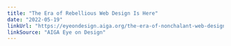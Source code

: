 ```yaml
---
title: "The Era of Rebellious Web Design Is Here"
date: "2022-05-19"
linkUrl: "https://eyeondesign.aiga.org/the-era-of-nonchalant-web-design-is-here/?ref=rogerwong.me"
linkSource: "AIGA Eye on Design"
---
```



